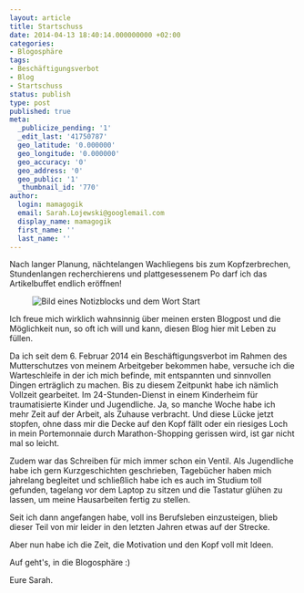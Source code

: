 ```yaml
---
layout: article
title: Startschuss
date: 2014-04-13 18:40:14.000000000 +02:00
categories:
- Blogosphäre
tags:
- Beschäftigungsverbot
- Blog
- Startschuss
status: publish
type: post
published: true
meta:
  _publicize_pending: '1'
  _edit_last: '41750787'
  geo_latitude: '0.000000'
  geo_longitude: '0.000000'
  geo_accuracy: '0'
  geo_address: '0'
  geo_public: '1'
  _thumbnail_id: '770'
author:
  login: mamagogik
  email: Sarah.Lojewski@googlemail.com
  display_name: mamagogik
  first_name: ''
  last_name: ''
---
```

Nach langer Planung, nächtelangen Wachliegens bis zum Kopfzerbrechen, Stundenlangen recherchierens und plattgesessenem Po darf ich das Artikelbuffet endlich eröffnen!

<figure>
<img src="http://0.0.0.0:4000/images/20140414-114815.jpg" alt="Bild eines Notizblocks und dem Wort Start" />
</figure>

Ich freue mich wirklich wahnsinnig über meinen ersten Blogpost und die Möglichkeit nun, so oft ich will und kann, diesen Blog hier mit Leben zu füllen.

Da ich seit dem 6. Februar 2014 ein Beschäftigungsverbot im Rahmen des Mutterschutzes von meinem Arbeitgeber bekommen habe, versuche ich die Warteschleife in der ich mich befinde, mit entspannten und sinnvollen Dingen erträglich zu machen.
Bis zu diesem Zeitpunkt habe ich nämlich Vollzeit gearbeitet.
Im 24-Stunden-Dienst in einem Kinderheim für traumatisierte Kinder und Jugendliche.
Ja, so manche Woche habe ich mehr Zeit auf der Arbeit, als Zuhause verbracht.
Und diese Lücke jetzt stopfen, ohne dass mir die Decke auf den Kopf fällt oder ein riesiges Loch in mein Portemonnaie durch Marathon-Shopping gerissen wird, ist gar nicht mal so leicht.

Zudem war das Schreiben für mich immer schon ein Ventil.
Als Jugendliche habe ich gern Kurzgeschichten geschrieben, Tagebücher haben mich jahrelang begleitet und schließlich habe ich es auch im Studium toll gefunden, tagelang vor dem Laptop zu sitzen und die Tastatur glühen zu lassen, um meine Hausarbeiten fertig zu stellen.

Seit ich dann angefangen habe, voll ins Berufsleben einzusteigen, blieb dieser Teil von mir leider in den letzten Jahren etwas auf der Strecke.

Aber nun habe ich die Zeit, die Motivation und den Kopf voll mit Ideen.

Auf geht's, in die Blogosphäre :)

Eure Sarah.
